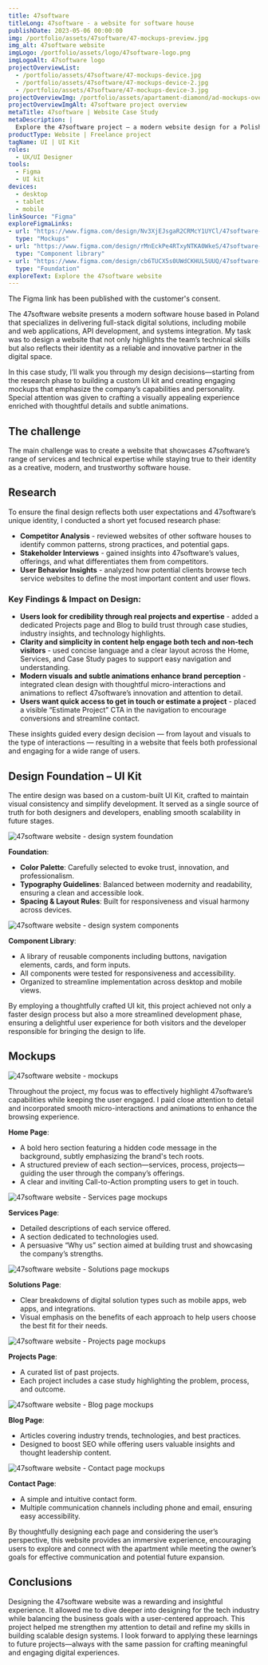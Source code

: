 ```yaml
---
title: 47software
titleLong: 47software - a website for software house
publishDate: 2023-05-06 00:00:00
img: /portfolio/assets/47software/47-mockups-preview.jpg
img_alt: 47software website
imgLogo: /portfolio/assets/logo/47software-logo.png
imgLogoAlt: 47software logo
projectOverviewList:
  - /portfolio/assets/47software/47-mockups-device.jpg
  - /portfolio/assets/47software/47-mockups-device-2.jpg
  - /portfolio/assets/47software/47-mockups-device-3.jpg
projectOverviewImg: /portfolio/assets/apartament-diamond/ad-mockups-overview.jpg
projectOverviewImgAlt: 47software project overview
metaTitle: 47software | Website Case Study
metaDescription: |
  Explore the 47software project — a modern website design for a Polish software house specializing in digital solutions. Discover how clean visuals, subtle animations, and a strategic UI/UX approach highlight the company’s services, tech expertise, and development process while engaging users through a seamless and dynamic experience.
productType: Website | Freelance project
tagName: UI | UI Kit
roles:
  - UX/UI Designer
tools:
  - Figma
  - UI kit
devices:
  - desktop
  - tablet
  - mobile
linkSource: "Figma"
exploreFigmaLinks: 
- url: "https://www.figma.com/design/Nv3XjEJsgaR2CRMcY1UYCl/47software---mockups?node-id=714-2921&t=WLcr1EPdYe8qWQjH-1"
  type: "Mockups"
- url: "https://www.figma.com/design/rMnEckPe4RTxyNTKA0WkeS/47software---components?node-id=81-39&t=MkzzkgZOJMi7dRRS-1"
  type: "Component library"
- url: "https://www.figma.com/design/cb6TUCX5s0UWdCKHUL5UUQ/47software---foundation?node-id=0-1&t=INBPyzMnGk10CX48-1"
  type: "Foundation"
exploreText: Explore the 47software website
---
```

<div class="py-2 px-4 mt-4 rounded-md bg-blue-100">
  <p>The Figma link has been published with the customer's consent.</p>
</div>

The 47software website presents a modern software house based in Poland that specializes in delivering full-stack digital solutions, including mobile and web applications, API development, and systems integration. My task was to design a website that not only highlights the team’s technical skills but also reflects their identity as a reliable and innovative partner in the digital space.

In this case study, I’ll walk you through my design decisions—starting from the research phase to building a custom UI kit and creating engaging mockups that emphasize the company’s capabilities and personality. Special attention was given to crafting a visually appealing experience enriched with thoughtful details and subtle animations.

## The challenge

The main challenge was to create a website that showcases 47software’s range of services and technical expertise while staying true to their identity as a creative, modern, and trustworthy software house.

## Research
To ensure the final design reflects both user expectations and 47software’s unique identity, I conducted a short yet focused research phase:

- **Competitor Analysis** - reviewed websites of other software houses to identify common patterns, strong practices, and potential gaps.
- **Stakeholder Interviews** - gained insights into 47software’s values, offerings, and what differentiates them from competitors.
- **User Behavior Insights** - analyzed how potential clients browse tech service websites to define the most important content and user flows.

### Key Findings & Impact on Design:
- **Users look for credibility through real projects and expertise** - added a dedicated Projects page and Blog to build trust through case studies, industry insights, and technology highlights.
- **Clarity and simplicity in content help engage both tech and non-tech visitors** - used concise language and a clear layout across the Home, Services, and Case Study pages to support easy navigation and understanding.
- **Modern visuals and subtle animations enhance brand perception** - integrated clean design with thoughtful micro-interactions and animations to reflect 47software’s innovation and attention to detail.
- **Users want quick access to get in touch or estimate a project** - placed a visible “Estimate Project” CTA in the navigation to encourage conversions and streamline contact.

These insights guided every design decision — from layout and visuals to the type of interactions — resulting in a website that feels both professional and engaging for a wide range of users.

## Design Foundation – UI Kit

The entire design was based on a custom-built UI Kit, crafted to maintain visual consistency and simplify development. It served as a single source of truth for both designers and developers, enabling smooth scalability in future stages.

![47software website - design system foundation](/portfolio/assets/47software/47-ds-foundation.jpg)

**Foundation**:

- **Color Palette**: Carefully selected to evoke trust, innovation, and professionalism.
- **Typography Guidelines**: Balanced between modernity and readability, ensuring a clean and accessible look.
- **Spacing & Layout Rules**: Built for responsiveness and visual harmony across devices.

![47software website - design system components](/portfolio/assets/47software/47-ds-components.jpg)

**Component Library**:

- A library of reusable components including buttons, navigation elements, cards, and form inputs.
- All components were tested for responsiveness and accessibility.
- Organized to streamline implementation across desktop and mobile views.

By employing a thoughtfully crafted UI kit, this project achieved not only a faster design process but also a more streamlined development phase, ensuring a delightful user experience for both visitors and the developer responsible for bringing the design to life.

## Mockups

![47software website - mockups](/portfolio/assets/47software/47-mockups.jpg)

Throughout the project, my focus was to effectively highlight 47software’s capabilities while keeping the user engaged. I paid close attention to detail and incorporated smooth micro-interactions and animations to enhance the browsing experience.

**Home Page**:

- A bold hero section featuring a hidden code message in the background, subtly emphasizing the brand's tech roots.
- A structured preview of each section—services, process, projects—guiding the user through the company’s offerings.
- A clear and inviting Call-to-Action prompting users to get in touch.

![47software website - Services page mockups](/portfolio/assets/47software/47-mockups-services.jpg)

**Services Page**:

- Detailed descriptions of each service offered.
- A section dedicated to technologies used.
- A persuasive “Why us” section aimed at building trust and showcasing the company’s strengths.

![47software website - Solutions page mockups](/portfolio/assets/47software/47-mockups-solutions.jpg)

**Solutions Page**:

- Clear breakdowns of digital solution types such as mobile apps, web apps, and integrations.
- Visual emphasis on the benefits of each approach to help users choose the best fit for their needs.

![47software website - Projects page mockups](/portfolio/assets/47software/47-mockups-projects.jpg)

**Projects Page**:

- A curated list of past projects.
- Each project includes a case study highlighting the problem, process, and outcome.

![47software website - Blog page mockups](/portfolio/assets/47software/47-mockups-blog.jpg)

**Blog Page**:

- Articles covering industry trends, technologies, and best practices.
- Designed to boost SEO while offering users valuable insights and thought leadership content.

![47software website - Contact page mockups](/portfolio/assets/47software/47-mockups-contact.jpg)

**Contact Page**:

- A simple and intuitive contact form.
- Multiple communication channels including phone and email, ensuring easy accessibility.

By thoughtfully designing each page and considering the user’s perspective, this website provides an immersive experience, encouraging users to explore and connect with the apartment while meeting the owner’s goals for effective communication and potential future expansion.

## Conclusions

Designing the 47software website was a rewarding and insightful experience. It allowed me to dive deeper into designing for the tech industry while balancing the business goals with a user-centered approach. This project helped me strengthen my attention to detail and refine my skills in building scalable design systems. I look forward to applying these learnings to future projects—always with the same passion for crafting meaningful and engaging digital experiences.